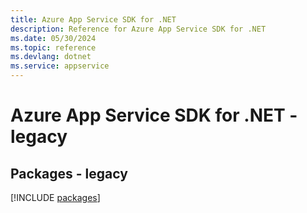 ```yaml
---
title: Azure App Service SDK for .NET
description: Reference for Azure App Service SDK for .NET
ms.date: 05/30/2024
ms.topic: reference
ms.devlang: dotnet
ms.service: appservice
---
```

# Azure App Service SDK for .NET - legacy
## Packages - legacy
[!INCLUDE [packages](app-service-index.md)]